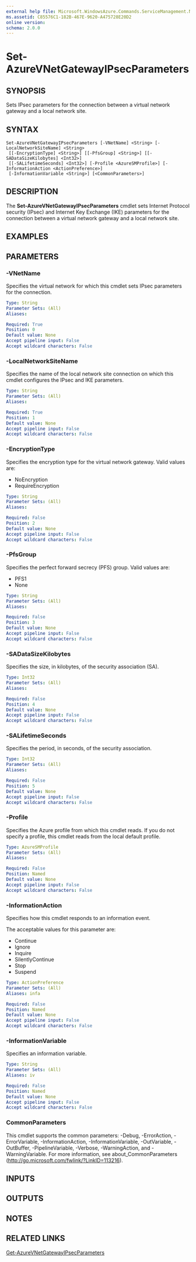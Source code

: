 ```yaml
---
external help file: Microsoft.WindowsAzure.Commands.ServiceManagement.Network.dll-Help.xml
ms.assetid: C85576C1-182B-467E-9620-A475728E20D2
online version: 
schema: 2.0.0
---
```


# Set-AzureVNetGatewayIPsecParameters

## SYNOPSIS
Sets IPsec parameters for the connection between a virtual network gateway and a local network site.

## SYNTAX

```
Set-AzureVNetGatewayIPsecParameters [-VNetName] <String> [-LocalNetworkSiteName] <String>
 [[-EncryptionType] <String>] [[-PfsGroup] <String>] [[-SADataSizeKilobytes] <Int32>]
 [[-SALifetimeSeconds] <Int32>] [-Profile <AzureSMProfile>] [-InformationAction <ActionPreference>]
 [-InformationVariable <String>] [<CommonParameters>]
```

## DESCRIPTION
The **Set-AzureVNetGatewayIPsecParameters** cmdlet sets Internet Protocol security (IPsec) and Internet Key Exchange (IKE) parameters for the connection between a virtual network gateway and a local network site.

## EXAMPLES


## PARAMETERS

### -VNetName
Specifies the virtual network for which this cmdlet sets IPsec parameters for the connection.

```yaml
Type: String
Parameter Sets: (All)
Aliases: 

Required: True
Position: 0
Default value: None
Accept pipeline input: False
Accept wildcard characters: False
```

### -LocalNetworkSiteName
Specifies the name of the local network site connection on which this cmdlet configures the IPsec and IKE parameters.

```yaml
Type: String
Parameter Sets: (All)
Aliases: 

Required: True
Position: 1
Default value: None
Accept pipeline input: False
Accept wildcard characters: False
```

### -EncryptionType
Specifies the encryption type for the virtual network gateway.
Valid values are: 

- NoEncryption 
- RequireEncryption

```yaml
Type: String
Parameter Sets: (All)
Aliases: 

Required: False
Position: 2
Default value: None
Accept pipeline input: False
Accept wildcard characters: False
```

### -PfsGroup
Specifies the perfect forward secrecy (PFS) group.
Valid values are: 

- PFS1 
- None

```yaml
Type: String
Parameter Sets: (All)
Aliases: 

Required: False
Position: 3
Default value: None
Accept pipeline input: False
Accept wildcard characters: False
```

### -SADataSizeKilobytes
Specifies the size, in kilobytes, of the security association (SA).

```yaml
Type: Int32
Parameter Sets: (All)
Aliases: 

Required: False
Position: 4
Default value: None
Accept pipeline input: False
Accept wildcard characters: False
```

### -SALifetimeSeconds
Specifies the period, in seconds, of the security association.

```yaml
Type: Int32
Parameter Sets: (All)
Aliases: 

Required: False
Position: 5
Default value: None
Accept pipeline input: False
Accept wildcard characters: False
```

### -Profile
Specifies the Azure profile from which this cmdlet reads. 
If you do not specify a profile, this cmdlet reads from the local default profile.

```yaml
Type: AzureSMProfile
Parameter Sets: (All)
Aliases: 

Required: False
Position: Named
Default value: None
Accept pipeline input: False
Accept wildcard characters: False
```

### -InformationAction
Specifies how this cmdlet responds to an information event.

The acceptable values for this parameter are:

- Continue
- Ignore
- Inquire
- SilentlyContinue
- Stop
- Suspend

```yaml
Type: ActionPreference
Parameter Sets: (All)
Aliases: infa

Required: False
Position: Named
Default value: None
Accept pipeline input: False
Accept wildcard characters: False
```

### -InformationVariable
Specifies an information variable.

```yaml
Type: String
Parameter Sets: (All)
Aliases: iv

Required: False
Position: Named
Default value: None
Accept pipeline input: False
Accept wildcard characters: False
```

### CommonParameters
This cmdlet supports the common parameters: -Debug, -ErrorAction, -ErrorVariable, -InformationAction, -InformationVariable, -OutVariable, -OutBuffer, -PipelineVariable, -Verbose, -WarningAction, and -WarningVariable. For more information, see about_CommonParameters (http://go.microsoft.com/fwlink/?LinkID=113216).

## INPUTS

## OUTPUTS

## NOTES

## RELATED LINKS

[Get-AzureVNetGatewayIPsecParameters](./Get-AzureVNetGatewayIPsecParameters.md)


